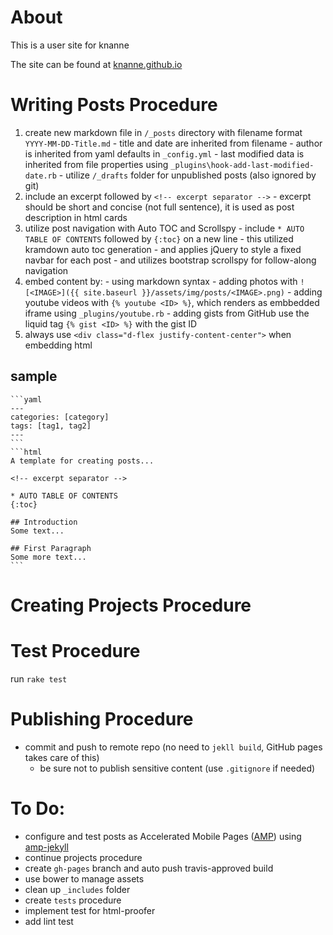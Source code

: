# About
This is a user site for knanne

The site can be found at [knanne.github.io](https://knanne.github.io)

# Writing Posts Procedure

  1. create new markdown file in `/_posts` directory with filename format `YYYY-MM-DD-Title.md`
    - title and date are inherited from filename
    - author is inherited from yaml defaults in `_config.yml`
    - last modified data is inherited from file properties using `_plugins\hook-add-last-modified-date.rb`
    - utilize `/_drafts` folder for unpublished posts (also ignored by git)
  2. include an excerpt followed by `<!-- excerpt separator -->`
    - excerpt should be short and concise (not full sentence), it is used as post description in html cards
  3. utilize post navigation with Auto TOC and Scrollspy
    - include `* AUTO TABLE OF CONTENTS` followed by `{:toc}` on a new line
    - this utilized kramdown auto toc generation
    - and applies jQuery to style a fixed navbar for each post
    - and utilizes bootstrap scrollspy for follow-along navigation
  4. embed content by:
    - using markdown syntax
    - adding photos with `![<IMAGE>]({{ site.baseurl }}/assets/img/posts/<IMAGE>.png)`
    - adding youtube videos with `{% youtube <ID> %}`, which renders as embbedded iframe using `_plugins/youtube.rb`
    - adding gists from GitHub use the liquid tag `{% gist <ID> %}` with the gist ID  
  5. always use `<div class="d-flex justify-content-center">` when embedding html  

  ## sample

    ```yaml
    ---
    categories: [category]
    tags: [tag1, tag2]
    ---
    ```
    ```html
    A template for creating posts...

    <!-- excerpt separator -->

    * AUTO TABLE OF CONTENTS
    {:toc}

    ## Introduction
    Some text...

    ## First Paragraph
    Some more text...
    ```

# Creating Projects Procedure

# Test Procedure

run `rake test`  

# Publishing Procedure

  - commit and push to remote repo (no need to `jekll build`, GitHub pages takes care of this)  
    - be sure not to publish sensitive content (use `.gitignore` if needed)  

# To Do:
  - configure and test posts as Accelerated Mobile Pages ([AMP](https://www.ampproject.org/)) using [amp-jekyll](https://github.com/juusaw/amp-jekyll)
  - continue projects procedure
  - create `gh-pages` branch and auto push travis-approved build
  - use bower to manage assets
  - clean up `_includes` folder
  - create `tests` procedure
  - implement test for html-proofer
  - add lint test
